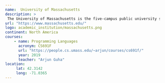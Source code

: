 ```yaml
---
name:  University of Massachusetts 
description: >
 The University of Massachusetts is the five-campus public university system and the only public research system in the Commonwealth of Massachusetts. 
url: "https://www.massachusetts.edu/"
logo: academic_institution/massachusetts.png
continent: North America
courses:
    - name: Programming Languages 
      acronym: CS691F
      url: "https://people.cs.umass.edu/~arjun/courses/cs691f/"
      year: 2019
      teacher: "Arjun Guha"
location:
     lat: 42.3142
     long: -71.0365
---
```

